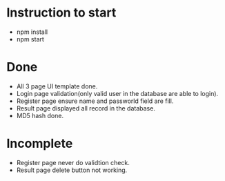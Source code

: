 # Instruction to start
- npm install
- npm start

# Done
- All 3 page UI template done.
- Login page validation(only valid user in the database are able to login).
- Register page ensure name and passworld field are fill.
- Result page displayed all record in the database.
- MD5 hash done.

# Incomplete
- Register page never do validtion check.
- Result page delete button not working.

